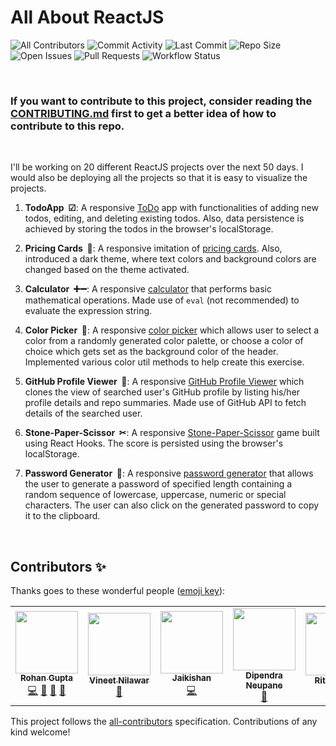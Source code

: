 # All About ReactJS

![All Contributors](https://img.shields.io/github/all-contributors/demondaddy22/all-about-reactJS?color=%23fca503&style=for-the-badge)
![Commit Activity](https://img.shields.io/github/commit-activity/w/demondaddy22/all-about-reactJS?color=%2300bfff&style=for-the-badge)
![Last Commit](https://img.shields.io/github/last-commit/demondaddy22/all-about-reactJS?color=%23abd100&style=for-the-badge)
![Repo Size](https://img.shields.io/github/repo-size/demondaddy22/all-about-reactJS?color=%23ff47b6&style=for-the-badge)
<br>
![Open Issues](https://img.shields.io/github/issues-raw/demondaddy22/all-about-reactJS?color=%239e6eff&style=for-the-badge)
![Pull Requests](https://img.shields.io/github/issues-pr-raw/demondaddy22/all-about-reactJS?color=%2302b09f&style=for-the-badge)
![Workflow Status](https://img.shields.io/github/workflow/status/demondaddy22/all-about-reactJS/ReactProjectsCI?style=for-the-badge)

<br>

### If you want to contribute to this project, consider reading the [CONTRIBUTING.md](CONTRIBUTING.md) first to get a better idea of how to contribute to this repo.

<br>

I'll be working on 20 different ReactJS projects over the next 50 days. I would also be deploying all the projects so that it is easy to visualize the projects.

1. **TodoApp &nbsp;☑**: A responsive [ToDo](https://demondaddy22.github.io/all-about-reactJS/#/todos) app with functionalities of adding new todos, editing, and deleting existing todos. Also, data persistence is achieved by storing the todos in the browser's localStorage.

2. **Pricing Cards &nbsp;💸**: A responsive imitation of [pricing cards](https://demondaddy22.github.io/all-about-reactJS/#/pricing-cards). Also, introduced a dark theme, where text colors and background colors are changed based on the theme activated.

3. **Calculator &nbsp;➕➖**: A responsive [calculator](https://demondaddy22.github.io/all-about-reactJS/#/calculator) that performs basic mathematical operations. Made use of ```eval``` (not recommended) to evaluate the expression string.

4. **Color Picker &nbsp;🎨**: A responsive [color picker](https://demondaddy22.github.io/all-about-reactJS/#/color-picker) which allows user to select a color from a randomly generated color palette, or choose a color of choice which gets set as the background color of the header. Implemented various color util methods to help create this exercise.

5. **GitHub Profile Viewer &nbsp;🙋**: A responsive [GitHub Profile Viewer](https://demondaddy22.github.io/all-about-reactJS/#/github-profile-viewer) which clones the view of searched user's GitHub profile by listing his/her profile details and repo summaries. Made use of GitHub API to fetch details of the searched user.

6. **Stone-Paper-Scissor &nbsp;✂**: A responsive [Stone-Paper-Scissor](https://demondaddy22.github.io/all-about-reactJS/#/stone-paper-scissor) game built using React Hooks. The score is persisted using the browser's localStorage.

7. **Password Generator &nbsp;🔐**: A responsive [password generator](https://demondaddy22.github.io/all-about-reactJS/#/password-generator) that allows the user to generate a password of specified length containing a random sequence of lowercase, uppercase, numeric or special characters. The user can also click on the generated password to copy it to the clipboard.

<br>

## Contributors ✨

Thanks goes to these wonderful people ([emoji key](https://allcontributors.org/docs/en/emoji-key)):

<!-- ALL-CONTRIBUTORS-LIST:START - Do not remove or modify this section -->
<!-- prettier-ignore-start -->
<!-- markdownlint-disable -->
<table>
  <tr>
    <td align="center"><a href="https://shades-of-demon.herokuapp.com/"><img src="https://avatars1.githubusercontent.com/u/39908472?v=4" width="100px;" alt=""/><br /><sub><b>Rohan Gupta</b></sub></a><br /><a href="https://github.com/DemonDaddy22/all-about-reactJS/commits?author=DemonDaddy22" title="Code">💻</a> <a href="#ideas-DemonDaddy22" title="Ideas, Planning, & Feedback">🤔</a> <a href="https://github.com/DemonDaddy22/all-about-reactJS/commits?author=DemonDaddy22" title="Documentation">📖</a> <a href="https://github.com/DemonDaddy22/all-about-reactJS/pulls?q=is%3Apr+reviewed-by%3ADemonDaddy22" title="Reviewed Pull Requests">👀</a></td>
    <td align="center"><a href="https://github.com/vineetnilawar"><img src="https://avatars0.githubusercontent.com/u/55659836?v=4" width="100px;" alt=""/><br /><sub><b>Vineet Nilawar</b></sub></a><br /><a href="https://github.com/DemonDaddy22/all-about-reactJS/commits?author=vineetnilawar" title="Documentation">📖</a></td>
    <td align="center"><a href="https://github.com/Jaikishann"><img src="https://avatars2.githubusercontent.com/u/23214005?v=4" width="100px;" alt=""/><br /><sub><b>Jaikishan</b></sub></a><br /><a href="https://github.com/DemonDaddy22/all-about-reactJS/commits?author=Jaikishann" title="Code">💻</a></td>
    <td align="center"><a href="https://www.neupanedipendra.com.np"><img src="https://avatars2.githubusercontent.com/u/38071091?v=4" width="100px;" alt=""/><br /><sub><b>Dipendra Neupane</b></sub></a><br /><a href="https://github.com/DemonDaddy22/all-about-reactJS/commits?author=neupanedipen" title="Documentation">📖</a></td>
    <td align="center"><a href="https://github.com/Ritika0126"><img src="https://avatars3.githubusercontent.com/u/51254896?v=4" width="100px;" alt=""/><br /><sub><b>Ritika0126</b></sub></a><br /><a href="https://github.com/DemonDaddy22/all-about-reactJS/commits?author=Ritika0126" title="Documentation">📖</a></td>
  </tr>
</table>

<!-- markdownlint-enable -->
<!-- prettier-ignore-end -->
<!-- ALL-CONTRIBUTORS-LIST:END -->

This project follows the [all-contributors](https://github.com/all-contributors/all-contributors) specification. Contributions of any kind welcome!
